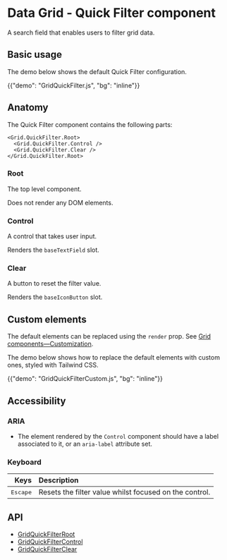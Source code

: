 # Data Grid - Quick Filter component

<p class="description">A search field that enables users to filter grid data.</p>

## Basic usage

The demo below shows the default Quick Filter configuration.

{{"demo": "GridQuickFilter.js", "bg": "inline"}}

## Anatomy

The Quick Filter component contains the following parts:

```tsx
<Grid.QuickFilter.Root>
  <Grid.QuickFilter.Control />
  <Grid.QuickFilter.Clear />
</Grid.QuickFilter.Root>
```

### Root

The top level component.

Does not render any DOM elements.

### Control

A control that takes user input.

Renders the `baseTextField` slot.

### Clear

A button to reset the filter value.

Renders the `baseIconButton` slot.

## Custom elements

The default elements can be replaced using the `render` prop. See [Grid components—Customization](/x/react-data-grid/components/overview/#customization).

The demo below shows how to replace the default elements with custom ones, styled with Tailwind CSS.

{{"demo": "GridQuickFilterCustom.js", "bg": "inline"}}

## Accessibility

### ARIA

- The element rendered by the `Control` component should have a label associated to it, or an `aria-label` attribute set.

### Keyboard

|                          Keys | Description                                            |
| ----------------------------: | :----------------------------------------------------- |
| <kbd class="key">Escape</kbd> | Resets the filter value whilst focused on the control. |

## API

- [GridQuickFilterRoot](/x/api/data-grid/grid-quick-filter-root/)
- [GridQuickFilterControl](/x/api/data-grid/grid-quick-filter-control/)
- [GridQuickFilterClear](/x/api/data-grid/grid-quick-filter-clear/)
